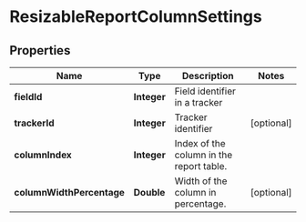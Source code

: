 

# ResizableReportColumnSettings

## Properties

Name | Type | Description | Notes
------------ | ------------- | ------------- | -------------
**fieldId** | **Integer** | Field identifier in a tracker | 
**trackerId** | **Integer** | Tracker identifier |  [optional]
**columnIndex** | **Integer** | Index of the column in the report table. | 
**columnWidthPercentage** | **Double** | Width of the column in percentage. |  [optional]



